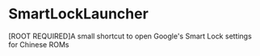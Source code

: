 # SmartLockLauncher
[ROOT REQUIRED]A small shortcut to open Google's Smart Lock settings for Chinese ROMs
